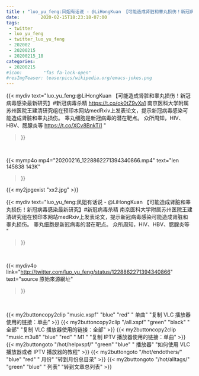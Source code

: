 ```yaml
---
title : "luo_yu_feng:凤姐有话说 - @LiHongKuan 【可能造成肾脏和睾丸损伤！新冠病毒感染最新研究】#新冠病毒杀精  南京医科大学附属苏州医院王建清研究组在预印本网站medRxiv上发表论文，提示新冠病毒感染可能造成肾脏和睾丸损伤。  睾丸细胞是新冠病毒的潜在靶点。  众所周知，HIV、HBV、腮腺炎等 "
date:        2020-02-15T18:23:18-07:00
tags:
 - twitter
 - luo_yu_feng
 - twitter_luo_yu_feng
 - 202002
 - 20200215
 - 20200215_18
categories:
 - 20200215
#icon:        "fas fa-lock-open"
#resImgTeaser: teaserpics/wikipedia.org/emacs-jokes.png
---
```


{{< mydiv text="luo_yu_feng:@LiHongKuan 【可能造成肾脏和睾丸损伤！新冠病毒感染最新研究】#新冠病毒杀精 https://t.co/ok0tZ9vXa1  南京医科大学附属苏州医院王建清研究组在预印本网站medRxiv上发表论文，提示新冠病毒感染可能造成肾脏和睾丸损伤。  睾丸细胞是新冠病毒的潜在靶点。  众所周知，HIV、HBV、腮腺炎等 https://t.co/XCv8BnkTi1 "
>}}
<br>


{{< mymp4o mp4="20200216_1228862271394340866.mp4"
text="len 145838    143K"
>}}

{{< my2jpgexist "xx2.jpg" >}}<br>



{{< mydiv text="luo_yu_feng:凤姐有话说 - @LiHongKuan 【可能造成肾脏和睾丸损伤！新冠病毒感染最新研究】#新冠病毒杀精  南京医科大学附属苏州医院王建清研究组在预印本网站medRxiv上发表论文，提示新冠病毒感染可能造成肾脏和睾丸损伤。  睾丸细胞是新冠病毒的潜在靶点。  众所周知，HIV、HBV、腮腺炎等 "
>}}
<br>

{{< mydiv4o link="http://twitter.com/luo_yu_feng/status/1228862271394340866"
text="source 原始來源網址"
>}}


<br>



{{< my2buttoncopy2clip "music.xspf"        "blue"   "red"    " 单曲"  "复制 VLC 播放器使用的链接：单曲" >}} {{< my2buttoncopy2clip "/all.xspf"         "green"  "black"  " 全部"  "复制 VLC 播放器使用的链接：全部" >}} {{< my2buttoncopy2clip "music.m3u8"        "blue"   "red"    " M1 "    "复制 IPTV 播放器使用的链接：单曲" >}} {{< my2buttongoto      "/hot/helpxspf/"    "green"  "blue"   " 播放器" "如何使用 VLC 播放器或者 IPTV 播放器的教程" >}} {{< my2buttongoto      "/hot/endothers/"   "blue"   "red"    " 月份"   "转到月份总目录" >}} {{< my2buttongoto      "/hot/alltags/"     "green"  "blue"   " 列表"   "转到文章总列表" >}} 
